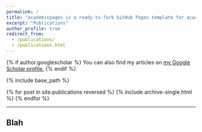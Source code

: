 ```yaml
---
permalink: /
title: "academicpages is a ready-to-fork GitHub Pages template for academic personal websites"
excerpt: "Publications"
author_profile: true
redirect_from: 
  - /publications/
  - /publications.html
---
```


{% if author.googlescholar %}
  You can also find my articles on <u><a href="{{author.googlescholar}}">my Google Scholar profile</a>.</u>
{% endif %}

{% include base_path %}

{% for post in site.publications reversed %}
  {% include archive-single.html %}
{% endfor %}

---
Blah
---
